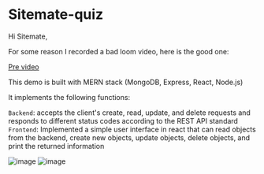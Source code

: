 # Sitemate-quiz

Hi Sitemate,

For some reason I recorded a bad loom video, here is the good one:

[Pre video](https://www.loom.com/share/7de0ead1585e4becb9148f9e4eb165c9?sid=249dc380-58fc-427d-925e-62887fc63fd8)

This demo is built with MERN stack (MongoDB, Express, React, Node.js)

It implements the following functions:

`Backend`: accepts the client's create, read, update, and delete requests and responds to different status codes according to the REST API standard
`Frontend`: Implemented a simple user interface in react that can read objects from the backend, create new objects, update objects, delete objects, and print the returned information

![image](https://github.com/Nilyang404/Sitemate-quiz/assets/63556313/1a2d39c4-5f75-4f2a-98fc-918960f415f0)
![image](https://github.com/Nilyang404/Sitemate-quiz/assets/63556313/4114a121-dbe8-4a9b-8d50-8c4c4cbabf97)

